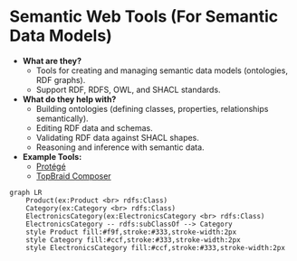 # Semantic Web Tools (For Semantic Data Models)

- **What are they?**
  - Tools for creating and managing semantic data models (ontologies, RDF graphs).
  - Support RDF, RDFS, OWL, and SHACL standards.
- **What do they help with?**
  - Building ontologies (defining classes, properties, relationships semantically).
  - Editing RDF data and schemas.
  - Validating RDF data against SHACL shapes.
  - Reasoning and inference with semantic data.
- **Example Tools:**
  - [Protégé](https://github.com/protegeproject/protege)
  - [TopBraid Composer](https://topbraidcomposer.org/html/What_is_TopBraid_Composer.htm)

```mermaid
graph LR
    Product(ex:Product <br> rdfs:Class)
    Category(ex:Category <br> rdfs:Class)
    ElectronicsCategory(ex:ElectronicsCategory <br> rdfs:Class)
    ElectronicsCategory -- rdfs:subClassOf --> Category
    style Product fill:#f9f,stroke:#333,stroke-width:2px
    style Category fill:#ccf,stroke:#333,stroke-width:2px
    style ElectronicsCategory fill:#ccf,stroke:#333,stroke-width:2px
```
